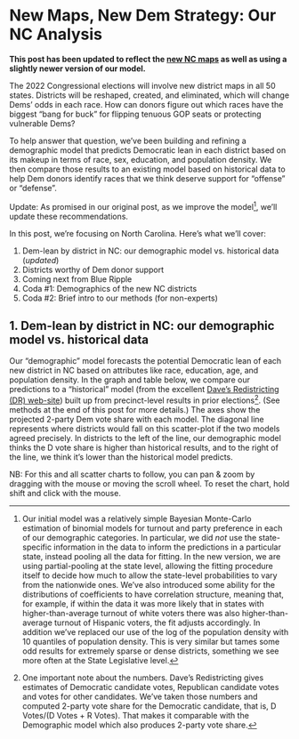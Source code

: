 # New Maps, New Dem Strategy: Our NC Analysis

**This post has been updated to reflect the [new NC maps][NCRuling] as well
as using a slightly newer version of our model.**

[NCRuling]: https://www.nytimes.com/2022/02/23/us/politics/north-carolina-maps-democrats.html

The 2022 Congressional elections will involve new district maps in
all 50 states.
Districts will be reshaped, created, and eliminated,
which will change Dems’ odds in each race.
How can donors figure out which races have the biggest “bang for buck”
for flipping tenuous GOP seats or protecting vulnerable Dems?

To help answer that question, we’ve been building and refining a demographic
model that predicts Democratic lean in each district based on its
makeup in terms of race, sex, education, and population density.
We then compare those results to an existing model based on historical
data to help Dem donors identify races that we think deserve support
for “offense” or “defense”.

Update: As promised in our original post, as we improve the model[^modelChanges], we’ll update
these recommendations.

In this post, we’re focusing on North Carolina. Here’s what we’ll cover:

1. Dem-lean by district in NC: our demographic model vs. historical data (*updated*)
2. Districts worthy of Dem donor support
3. Coming next from Blue Ripple
4. Coda #1: Demographics of the new NC districts
5. Coda #2: Brief intro to our methods (for non-experts)

## 1. Dem-lean by district in NC: our demographic model vs. historical data

Our “demographic” model forecasts the potential Democratic lean of each
new district in NC based on attributes like race, education, age, and
population density. In the graph and table below,
we compare our predictions to a “historical” model (from the excellent
[Dave’s Redistricting (DR) web-site][DavesR]) built up from precinct-level
results in prior elections[^voteShare]. (See methods at the end of this post for more details.)
The axes show the projected 2-party Dem vote share with each model.
The diagonal line represents where districts would fall on this scatter-plot
if the two models agreed precisely. In districts to the left of the line,
our demographic model thinks the D vote share is higher than historical results,
and to the right of the line, we think it’s lower than the historical model predicts.

NB: For this and all scatter charts to follow, you
can pan & zoom by dragging with the mouse or moving the scroll wheel.  To reset the chart,
hold shift and click with the mouse.

[DavesR]: https://davesredistricting.org/maps#aboutus

[^voteShare]: One important note about the numbers. Dave’s Redistricting gives
estimates of Democratic candidate votes, Republican candidate votes and votes
for other candidates.  We’ve taken those numbers and computed 2-party vote share
for the Democratic candidate, that is, D Votes/(D Votes + R Votes). That makes it
comparable with the Demographic model which also produces 2-party vote share.

[^modelChanges]: Our initial model was a relatively simple Bayesian Monte-Carlo
estimation of binomial models for turnout and party preference in each of our
demographic categories. In particular, we did *not* use the state-specific information
in the data to inform the predictions in a particular state, instead pooling all
the data for fitting.
In the new version, we are using partial-pooling at the state level, allowing the
fitting procedure itself to decide how much to allow the state-level probabilities
to vary from the nationwide ones.
We’ve also introduced some ability for the distributions of coefficients to have
correlation structure, meaning that, for example, if within the data it was more likely
that in states with higher-than-average turnout of white voters there was also
higher-than-average turnout of Hispanic voters, the fit adjusts accordingly.
In addition we’ve replaced our use of the log of the population density with 10 quantiles
of population density. This is very similar but tames some odd results for extremely sparse
or dense districts, something we see more often at the State Legislative level.
